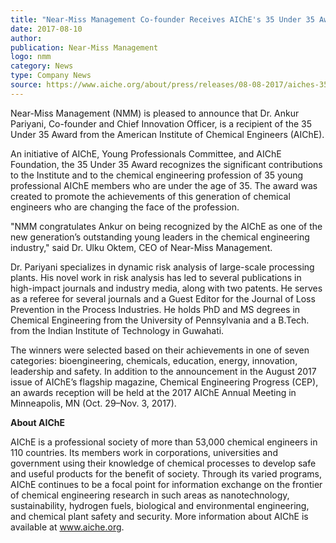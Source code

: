 ```yaml
---  
title: "Near-Miss Management Co-founder Receives AIChE's 35 Under 35 Award"
date: 2017-08-10
author: 
publication: Near-Miss Management
logo: nmm
category: News
type: Company News
source: https://www.aiche.org/about/press/releases/08-08-2017/aiches-35-under-35-award-celebrates-outstanding-young-professionals 
---
```


Near-Miss Management (NMM) is pleased to announce that Dr. Ankur Pariyani, Co-founder and Chief Innovation Officer, is a recipient of the 35 Under 35 Award from the American Institute of Chemical Engineers (AIChE).

An initiative of AIChE, Young Professionals Committee, and AIChE Foundation, the 35 Under 35 Award recognizes the significant contributions to the Institute and to the chemical engineering profession of 35 young professional AIChE members who are under the age of 35. The award was created to promote the achievements of this generation of chemical engineers who are changing the face of the profession. 

"NMM congratulates Ankur on being recognized by the AIChE as one of the new generation’s outstanding young leaders in the chemical engineering industry," said Dr. Ulku Oktem, CEO of Near-Miss Management. 

Dr. Pariyani specializes in dynamic risk analysis of large-scale processing plants. His novel work in risk analysis has led to several publications in high-impact journals and industry media, along with two patents. He serves as a referee for several journals and a Guest Editor for the Journal of Loss Prevention in the Process Industries. He holds PhD and MS degrees in Chemical Engineering from the University of Pennsylvania and a B.Tech. from the Indian Institute of Technology in Guwahati.

The winners were selected based on their achievements in one of seven categories: bioengineering, chemicals, education, energy, innovation, leadership and safety. In addition to the announcement in the August 2017 issue of AIChE’s flagship magazine, Chemical Engineering Progress (CEP), an awards reception will be held at the 2017 AIChE Annual Meeting in Minneapolis, MN (Oct. 29–Nov. 3, 2017). 

**About AIChE**

AIChE is a professional society of more than 53,000 chemical engineers in 110 countries. Its members work in corporations, universities and government using their knowledge of chemical processes to develop safe and useful products for the benefit of society. Through its varied programs, AIChE continues to be a focal point for information exchange on the frontier of chemical engineering research in such areas as nanotechnology, sustainability, hydrogen fuels, biological and environmental engineering, and chemical plant safety and security. More information about AIChE is available at www.aiche.org.
